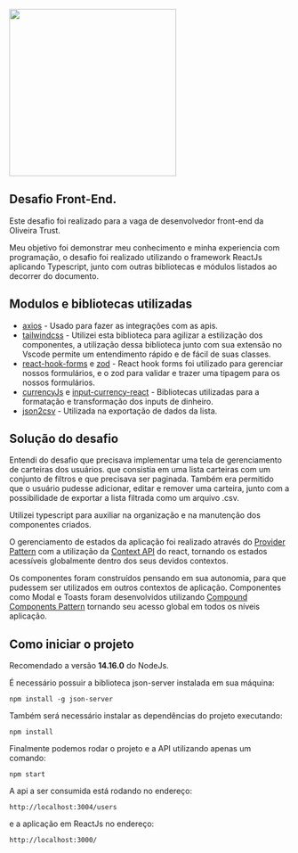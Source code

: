 <p>
    <img src="https://encrypted-tbn0.gstatic.com/images?q=tbn%3AANd9GcQIAOtqQ5is5vwbcEn0ZahZfMxz1QIeAYtFfnLdkCXu1sqAGbnX" width="300">
 </p>

## Desafio Front-End.
Este desafio foi realizado para a vaga de desenvolvedor front-end da Oliveira Trust.

Meu objetivo foi demonstrar meu conhecimento e minha experiencia com programação, o desafio foi realizado utilizando o framework ReactJs aplicando Typescript, junto com outras bibliotecas e módulos listados ao decorrer do documento.

## Modulos e bibliotecas utilizadas
* [axios](https://www.npmjs.com/package/axios) -  Usado para fazer as integrações com as apis.
* [tailwindcss](https://tailwindcss.com/) - Utilizei esta biblioteca para agilizar a estilização dos componentes, a utilização dessa biblioteca junto com sua extensão no Vscode permite um entendimento rápido e de fácil de suas classes.
* [react-hook-forms](https://www.react-hook-form.com/) e [zod](https://zod.dev/) - React hook forms foi utilizado para gerenciar nossos formulários, e o zod para validar e trazer uma tipagem para os nossos formulários.  
* [currencyJs](https://currency.js.org/) e [input-currency-react](https://www.npmjs.com/package/input-currency-react) -  Bibliotecas utilizadas para a formatação e transformação dos inputs de dinheiro.
* [json2csv](https://juanjodiaz.github.io/json2csv/#/) - Utilizada na exportação de dados da lista.

## Solução do desafio
Entendi do desafio que precisava implementar uma tela de gerenciamento de carteiras dos usuários. que consistia em uma lista carteiras com um conjunto de filtros e que precisava ser paginada. Também era permitido que o usuário pudesse adicionar, editar e remover uma carteira, junto com a possibilidade de exportar a lista filtrada como um arquivo .csv.

Utilizei typescript para auxiliar na organização e na manutenção dos componentes criados.

O gerenciamento de estados da aplicação foi realizado através do [Provider Pattern](https://www.patterns.dev/posts/provider-pattern) com a utilização da [Context API](https://legacy.reactjs.org/docs/context.html) do react, tornando os estados acessíveis globalmente dentro dos seus devidos contextos.

Os componentes foram construídos pensando em sua autonomia, para que pudessem ser utilizados em outros contextos de aplicação. Componentes como Modal e Toasts foram desenvolvidos utilizando [Compound Components Pattern](https://blog.logrocket.com/understanding-react-compound-components/#:~:text=Compound%20components%20are%20a%20pattern,they%20are%20called%20compound%20components.) tornando seu acesso global em todos os níveis aplicação.

## Como iniciar o projeto

Recomendado a versão **14.16.0** do NodeJs.

É necessário possuir a biblioteca json-server instalada em sua máquina:

```
npm install -g json-server
```
Também será necessário instalar as dependências do projeto executando:

```
npm install
```

Finalmente podemos rodar o projeto e a API utilizando apenas um comando:

```
npm start
```

A api a ser consumida está rodando no endereço:

```
http://localhost:3004/users
```

e a aplicação em ReactJs no endereço:

```
http://localhost:3000/
```

